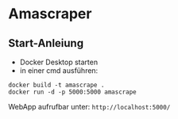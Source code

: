 # Amascraper

## Start-Anleiung

- Docker Desktop starten
- in einer cmd ausführen:

`docker build -t amascrape .`
<br>
`docker run -d -p 5000:5000 amascrape`

WebApp aufrufbar unter:
`http://localhost:5000/`
